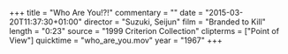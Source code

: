 +++
title = "Who Are You!?!"
commentary = ""
date = "2015-03-20T11:37:30+01:00"
director = "Suzuki, Seijun"
film = "Branded to Kill"
length = "0:23"
source = "1999 Criterion Collection"
clipterms = ["Point of View"]
quicktime = "who_are_you.mov"
year = "1967"
+++